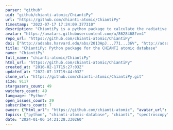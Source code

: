```yaml
---
parser: "github"
uid: "github/chianti-atomic/ChiantiPy"
url: "https://github.com/chianti-atomic/ChiantiPy"
timestamp: "2022-07-17 17:24:09.377310"
description: "ChiantiPy is a python package to calculate the radiative properties of astrophysical plasmas based on the CHIANTI atomic database"
avatar: "https://avatars.githubusercontent.com/u/8628468?v=4"
repo_url: "https://github.com/chianti-atomic/ChiantiPy"
doi: ["http://adsabs.harvard.edu/abs/2013ApJ...771...36V", "http://adsabs.harvard.edu/abs/2012ApJ...744...99L", "https://ui.adsabs.harvard.edu/abs/2013ascl.soft08017D/abstract"]
title: "ChiantiPy: Python package for the CHIANTI atomic database"
name: "ChiantiPy"
full_name: "chianti-atomic/ChiantiPy"
html_url: "https://github.com/chianti-atomic/ChiantiPy"
created_at: "2016-02-17T15:27:03Z"
updated_at: "2022-07-13T19:44:03Z"
clone_url: "https://github.com/chianti-atomic/ChiantiPy.git"
size: 9117
stargazers_count: 49
watchers_count: 49
language: "Python"
open_issues_count: 29
subscribers_count: 7
owner: {"html_url": "https://github.com/chianti-atomic", "avatar_url": "https://avatars.githubusercontent.com/u/8628468?v=4", "login": "chianti-atomic", "type": "Organization"}
topics: ["python", "chianti-atomic-database", "chianti", "spectroscopy", "astrophysics"]
date: "2024-01-06 14:21:28.330260"
---
```

